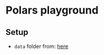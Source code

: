 # Polars playground

## Setup

- `data` folder from: [here](https://github.com/jeroenjanssens/python-polars-the-definitive-guide/tree/main/data)

